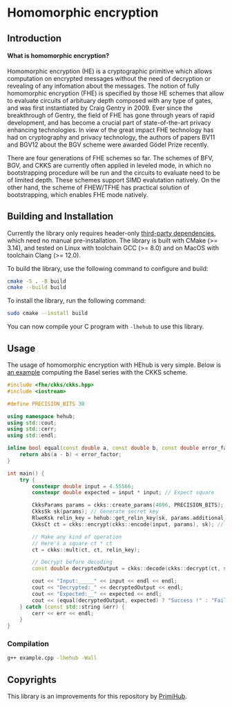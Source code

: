 # Homomorphic encryption


## Introduction

#### What is homomorphic encryption?
Homomorphic encryption (HE) is a cryptographic primitive which allows computation on encrypted messages without the need of decryption or revealing of any infomation about the messages. The notion of fully homomorphic encryption (FHE) is specified by those HE schemes that allow to evaluate circuits of arbituary depth composed with any type of gates, and was first instantiated by Craig Gentry in 2009. Ever since the breakthrough of Gentry, the field of FHE has gone through years of rapid development, and has become a crucial part of state-of-the-art privacy enhancing technologies. In view of the great impact FHE technology has had on cryptography and privacy technology, the authors of papers BV11 and BGV12 about the BGV scheme were awarded Gödel Prize recently.

There are four generations of FHE schemes so far. The schemes of BFV, BGV, and CKKS are currently often applied in leveled mode, in which no bootstrapping procedure will be run and the circuits to evaluate need to be of limited depth. These schemes support SIMD evalutation natively. On the other hand, the scheme of FHEW/TFHE has practical solution of bootstrapping, which enables FHE mode natively. 


## Building and Installation
Currently the library only requires header-only [third-party dependencies](third-party/), which need no manual pre-installation. The library is built with CMake (>= 3.14), and tested on Linux with toolchain GCC (>= 8.0) and on MacOS with toolchain Clang (>= 12.0).

To build the library, use the following command to configure and build:
```bash
cmake -S . -B build
cmake --build build
```

To install the library, run the following command:
```bash
sudo cmake --install build
```
You can now compile your C program with `-lhehub` to use this library.

## Usage

The usage of homomorphic encryption with HEhub is very simple. Below is [an example](example.cpp) computing the Basel series with the CKKS scheme.
```cpp
#include <fhe/ckks/ckks.hpp>
#include <iostream>

#define PRECISION_BITS 30

using namespace hehub;
using std::cout;
using std::cerr;
using std::endl;

inline bool equal(const double a, const double b, const double error_factor = 0.0000001) {
    return abs(a - b) < error_factor;
}

int main() {
    try {
        constexpr double input = 4.55566;
        constexpr double expected = input * input; // Expect square

        CkksParams params = ckks::create_params(4096, PRECISION_BITS);
        CkksSk sk(params); // Generate secret key
        RlweKsk relin_key = hehub::get_relin_key(sk, params.additional_mod); // Generate relinearization key
        CkksCt ct = ckks::encrypt(ckks::encode(input, params), sk); // Encode before encrypting

        // Make any kind of operation
        // Here's a square ct * ct
        ct = ckks::mult(ct, ct, relin_key);

		// Decrypt before decoding
        const double decryptedOutput = ckks::decode(ckks::decrypt(ct, sk));

        cout << "Input:_____" << input << endl << endl;
        cout << "Decrypted:_" << decryptedOutput << endl;
        cout << "Expected:__" << expected << endl;
        cout << (equal(decryptedOutput, expected) ? "Success !" : "Failed") << endl;
    } catch (const std::string &err) {
        cerr << err << endl;
    }
}
```

### Compilation
```sh
g++ example.cpp -lhehub -Wall
```

## Copyrights

This library is an improvements for this repository by [PrimiHub](https://github.com/primihub/hehub).